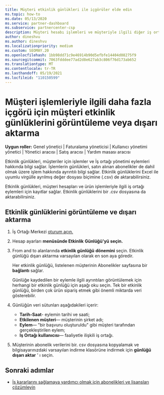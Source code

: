 ```yaml
---
title: Müşteri etkinlik günlükleri ile içgörüler elde edin
ms.topic: how-to
ms.date: 05/13/2020
ms.service: partner-dashboard
ms.subservice: partnercenter-csp
description: Müşteri hesabı işlemleri ve müşteriyle ilgili diğer iş ortağı yönetimi etkinlikleri hakkında içgörü elde etmek için etkinlik günlüklerini görüntülemeyi ve dışarı aktarmayı öğrenin.
author: dineshvu
ms.author: dineshvu
ms.localizationpriority: medium
ms.custom: SEOMAY.20
ms.openlocfilehash: 1bb98dd71c9e46914b90d5efbfe14404d08275f9
ms.sourcegitcommit: 7063fdddee77ad2d8e627ab3c806f76d173ab652
ms.translationtype: MT
ms.contentlocale: tr-TR
ms.lasthandoff: 05/19/2021
ms.locfileid: "110150599"
---
```

# <a name="view-or-export-customer-activity-logs-for-more-insight-into-customer-transactions"></a>Müşteri işlemleriyle ilgili daha fazla içgörü için müşteri etkinlik günlüklerini görüntüleme veya dışarı aktarma

**Uygun roller:** Genel yönetici | Faturalama yöneticisi | Kullanıcı yönetimi yönetici | Yönetici aracısı | Satış aracısı | Yardım masası aracısı

Etkinlik günlükleri, müşteriler için işlemler ve İş ortağı yönetimi eylemleri hakkında bilgi sağlar. İşlemlerin günlükleri, satın alınan abonelikler de dahil olmak üzere işlem hakkında ayrıntılı bilgi sağlar. Etkinlik günlüklerini Excel ile uyumlu virgülle ayrılmış değer dosyası biçimine (.csv) de aktarabilirsiniz.

Etkinlik günlükleri, müşteri hesapları ve ürün işlemleriyle ilgili iş ortağı eylemleri için kayıtlar sağlar. Etkinlik günlüklerini bir .csv dosyasına da aktarabilirsiniz.

## <a name="view-and-export-activity-logs"></a>Etkinlik günlüklerini görüntüleme ve dışarı aktarma

1. İş Ortağı Merkezi [oturum açın.](https://partner.microsoft.com/dashboard)

2. Hesap ayarları **menüsünde Etkinlik** **Günlüğü'yü seçin.**

3. From and to alanlarında **etkinlik günlüğü** **dönemini** seçin. Etkinlik günlüğü dışarı aktarma varsayılan olarak en son aya göredir.

   Her etkinlik günlüğü, listelenen müşterinin Abonelikler sayfasına bir **bağlantı** sağlar.

   Günlüğe kaydedilen bir eylemle ilgili ayrıntıları görüntülemek için herhangi bir etkinlik günlüğü için aşağı oku seçin. Tek bir etkinlik günlüğü, birden çok ürün sipariş etmek gibi önemli miktarda veri gösterebilir.

4. Günlüğün veri sütunları aşağıdakileri içerir:
   - **Tarih-Saat**- eylemin tarihi ve saati;
   - **Etkilenen müşteri**— müşterinin şirket adı;
   - **Eylem**— "bir başvuru oluşturuldu" gibi müşteri tarafından gerçekleştirilen eylem;
   - **Iş Ortağı kullanıcısı**— faaliyetle ilişkili iş ortağı.

5. Müşterinin abonelik verilerini bir. csv dosyasına kopyalamak ve bilgisayarınızdaki varsayılan indirme klasörüne indirmek için **günlüğü dışarı aktar** ' ı seçin.

## <a name="next-steps"></a>Sonraki adımlar

- [İş kararlarını sağlamaya yardımcı olmak için abonelikleri ve lisansları çözümleyin](analyze-subscriptions-licenses.md)
